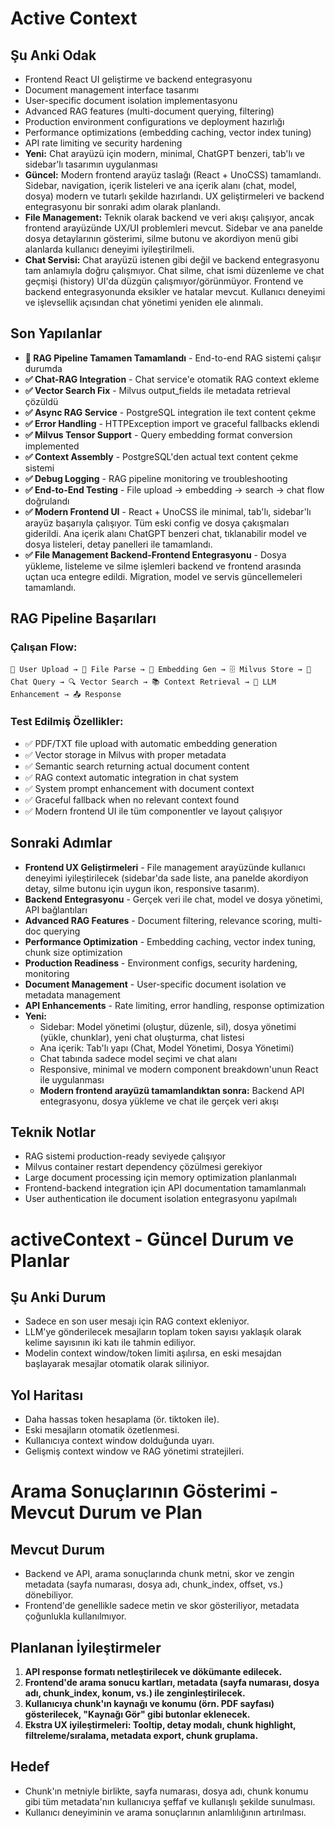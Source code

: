 # Active Context

## Şu Anki Odak
- Frontend React UI geliştirme ve backend entegrasyonu
- Document management interface tasarımı
- User-specific document isolation implementasyonu
- Advanced RAG features (multi-document querying, filtering)
- Production environment configurations ve deployment hazırlığı
- Performance optimizations (embedding caching, vector index tuning)
- API rate limiting ve security hardening
- **Yeni:** Chat arayüzü için modern, minimal, ChatGPT benzeri, tab'lı ve sidebar'lı tasarımın uygulanması
- **Güncel:** Modern frontend arayüz taslağı (React + UnoCSS) tamamlandı. Sidebar, navigation, içerik listeleri ve ana içerik alanı (chat, model, dosya) modern ve tutarlı şekilde hazırlandı. UX geliştirmeleri ve backend entegrasyonu bir sonraki adım olarak planlandı.
- **File Management:** Teknik olarak backend ve veri akışı çalışıyor, ancak frontend arayüzünde UX/UI problemleri mevcut. Sidebar ve ana panelde dosya detaylarının gösterimi, silme butonu ve akordiyon menü gibi alanlarda kullanıcı deneyimi iyileştirilmeli.
- **Chat Servisi:** Chat arayüzü istenen gibi değil ve backend entegrasyonu tam anlamıyla doğru çalışmıyor. Chat silme, chat ismi düzenleme ve chat geçmişi (history) UI'da düzgün çalışmıyor/görünmüyor. Frontend ve backend entegrasyonunda eksikler ve hatalar mevcut. Kullanıcı deneyimi ve işlevsellik açısından chat yönetimi yeniden ele alınmalı.

## Son Yapılanlar
- **🎉 RAG Pipeline Tamamen Tamamlandı** - End-to-end RAG sistemi çalışır durumda
- **✅ Chat-RAG Integration** - Chat service'e otomatik RAG context ekleme
- **✅ Vector Search Fix** - Milvus output_fields ile metadata retrieval çözüldü
- **✅ Async RAG Service** - PostgreSQL integration ile text content çekme
- **✅ Error Handling** - HTTPException import ve graceful fallbacks eklendi
- **✅ Milvus Tensor Support** - Query embedding format conversion implemented
- **✅ Context Assembly** - PostgreSQL'den actual text content çekme sistemi
- **✅ Debug Logging** - RAG pipeline monitoring ve troubleshooting
- **✅ End-to-End Testing** - File upload → embedding → search → chat flow doğrulandı
- **✅ Modern Frontend UI** - React + UnoCSS ile minimal, tab'lı, sidebar'lı arayüz başarıyla çalışıyor. Tüm eski config ve dosya çakışmaları giderildi. Ana içerik alanı ChatGPT benzeri chat, tıklanabilir model ve dosya listeleri, detay panelleri ile tamamlandı.
- **✅ File Management Backend-Frontend Entegrasyonu** - Dosya yükleme, listeleme ve silme işlemleri backend ve frontend arasında uçtan uca entegre edildi. Migration, model ve servis güncellemeleri tamamlandı.

## RAG Pipeline Başarıları
### Çalışan Flow:
```
📝 User Upload → 📄 File Parse → 🧠 Embedding Gen → 🗄️ Milvus Store → 💬 Chat Query → 🔍 Vector Search → 📚 Context Retrieval → 🤖 LLM Enhancement → 📤 Response
```

### Test Edilmiş Özellikler:
- ✅ PDF/TXT file upload with automatic embedding generation
- ✅ Vector storage in Milvus with proper metadata
- ✅ Semantic search returning actual document content
- ✅ RAG context automatic integration in chat system
- ✅ System prompt enhancement with document context
- ✅ Graceful fallback when no relevant context found
- ✅ Modern frontend UI ile tüm componentler ve layout çalışıyor

## Sonraki Adımlar
- **Frontend UX Geliştirmeleri** - File management arayüzünde kullanıcı deneyimi iyileştirilecek (sidebar'da sade liste, ana panelde akordiyon detay, silme butonu için uygun ikon, responsive tasarım).
- **Backend Entegrasyonu** - Gerçek veri ile chat, model ve dosya yönetimi, API bağlantıları
- **Advanced RAG Features** - Document filtering, relevance scoring, multi-doc querying
- **Performance Optimization** - Embedding caching, vector index tuning, chunk size optimization
- **Production Readiness** - Environment configs, security hardening, monitoring
- **Document Management** - User-specific document isolation ve metadata management
- **API Enhancements** - Rate limiting, error handling, response optimization
- **Yeni:**
    - Sidebar: Model yönetimi (oluştur, düzenle, sil), dosya yönetimi (yükle, chunklar), yeni chat oluşturma, chat listesi
    - Ana içerik: Tab'lı yapı (Chat, Model Yönetimi, Dosya Yönetimi)
    - Chat tabında sadece model seçimi ve chat alanı
    - Responsive, minimal ve modern component breakdown'unun React ile uygulanması
    - **Modern frontend arayüzü tamamlandıktan sonra:** Backend API entegrasyonu, dosya yükleme ve chat ile gerçek veri akışı

## Teknik Notlar
- RAG sistemi production-ready seviyede çalışıyor
- Milvus container restart dependency çözülmesi gerekiyor
- Large document processing için memory optimization planlanmalı
- Frontend-backend integration için API documentation tamamlanmalı
- User authentication ile document isolation entegrasyonu yapılmalı

# activeContext - Güncel Durum ve Planlar

## Şu Anki Durum
- Sadece en son user mesajı için RAG context ekleniyor.
- LLM'ye gönderilecek mesajların toplam token sayısı yaklaşık olarak kelime sayısının iki katı ile tahmin ediliyor.
- Modelin context window/token limiti aşılırsa, en eski mesajdan başlayarak mesajlar otomatik olarak siliniyor.

## Yol Haritası
- Daha hassas token hesaplama (ör. tiktoken ile).
- Eski mesajların otomatik özetlenmesi.
- Kullanıcıya context window dolduğunda uyarı.
- Gelişmiş context window ve RAG yönetimi stratejileri.

# Arama Sonuçlarının Gösterimi - Mevcut Durum ve Plan

## Mevcut Durum
- Backend ve API, arama sonuçlarında chunk metni, skor ve zengin metadata (sayfa numarası, dosya adı, chunk_index, offset, vs.) dönebiliyor.
- Frontend'de genellikle sadece metin ve skor gösteriliyor, metadata çoğunlukla kullanılmıyor.

## Planlanan İyileştirmeler
1. **API response formatı netleştirilecek ve dökümante edilecek.**
2. **Frontend'de arama sonucu kartları, metadata (sayfa numarası, dosya adı, chunk_index, konum, vs.) ile zenginleştirilecek.**
3. **Kullanıcıya chunk'ın kaynağı ve konumu (örn. PDF sayfası) gösterilecek, "Kaynağı Gör" gibi butonlar eklenecek.**
4. **Ekstra UX iyileştirmeleri: Tooltip, detay modalı, chunk highlight, filtreleme/sıralama, metadata export, chunk gruplama.**

## Hedef
- Chunk'ın metniyle birlikte, sayfa numarası, dosya adı, chunk konumu gibi tüm metadata'nın kullanıcıya şeffaf ve kullanışlı şekilde sunulması.
- Kullanıcı deneyiminin ve arama sonuçlarının anlamlılığının artırılması. 